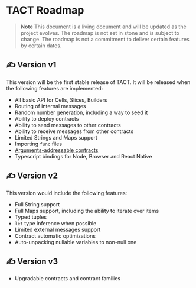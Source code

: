 # TACT Roadmap

> **Note**
> This document is a living document and will be updated as the project evolves.
> The roadmap is not set in stone and is subject to change.
> The roadmap is not a commitment to deliver certain features by certain dates.

## ✍️ Version v1

This version will be the first stable release of TACT. It will be released when the following features are implemented:

- All basic API for Cells, Slices, Builders
- Routing of internal messages
- Random number generation, including a way to seed it
- Ability to deploy contracts
- Ability to send messages to other contracts
- Ability to receive messages from other contracts
- Limited Strings and Maps support
- Importing `func` files
- [Arguments-addressable contracts](https://docs.tact-lang.org/evolution/OTP-005)
- Typescript bindings for Node, Browser and React Native

## ✍️ Version v2

This version would include the following features:

- Full String support
- Full Maps support, including the ability to iterate over items
- Typed tuples
- `let` type inference when possible
- Limited external messages support
- Contract automatic optimizations
- Auto-unpacking nullable variables to non-null one

## ✍️ Version v3

- Upgradable contracts and contract families
